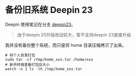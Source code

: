 # 备份旧系统 Deepin 23

Deepin 使用笔记在分支 [deepin23](https://github.com/duanluan/linux-notes/tree/deepin23)。

> 由于deepin 25升级改动较大，暂不支持deepin 23直接升级

我并没有备份整个系统，而只是将 home 目录压缩拷贝了出来。

```shell
# 将个人目录打包
sudo tar -cf /tmp/home_xxx.tar /home/xxx
# 新开终端查看打包后大小
watch -n 1 ls -lh /tmp/home_xxx.tar
```
